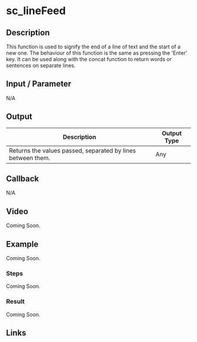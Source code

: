 # sc_lineFeed

## Description

This function is used to signify the end of a line of text and the start of a new one. The behaviour of this function is the same as pressing the 'Enter' key. It can be used along with the concat function to return words or sentences on separate lines.

## Input / Parameter

N/A

## Output

| Description | Output Type |
| ------ | ------ |
| Returns the values passed, separated by lines between them. | Any |

## Callback

N/A

## Video

Coming Soon.

<!-- Format: [![Video]({image-path}?raw=true)]({url-link}) -->

## Example

Coming Soon.

<!-- Share a scenario, like a user requirements. -->

### Steps

Coming Soon.

<!-- Show the steps and share some screenshots.

1. .....

Format: ![]({image-path}?raw=true) -->

### Result

Coming Soon.

<!-- Explain the output.

Format: ![]({image-path}?raw=true) -->

## Links